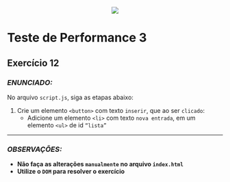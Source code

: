 <p align="center">
    <img src="https://www.infnet.edu.br/infnet/wp-content/themes/infnet.homepage//assets/img/LogoInfnetRodape.png"/>
</p>

# Teste de Performance 3

## Exercício 12

### _ENUNCIADO:_

No arquivo `script.js`, siga as etapas abaixo:

1. Crie um elemento `<button>` com texto `inserir`, que ao ser `clicado`:
    - Adicione um elemento `<li>` com texto `nova entrada`, em um elemento `<ul>` de id `“lista”`

---

### _OBSERVAÇÕES:_

- **Não faça as alterações `manualmente` no arquivo `index.html`**
- **Utilize o `DOM` para resolver o exercício**